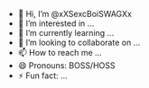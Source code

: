 - 👋 Hi, I’m @xXSexcBoiSWAGXx
- 👀 I’m interested in ...
- 🌱 I’m currently learning ...
- 💞️ I’m looking to collaborate on ...
- 📫 How to reach me ...
- 😄 Pronouns: BOSS/HOSS
- ⚡ Fun fact: ...

<!---
xXSexcBoiSWAGXx/xXSexcBoiSWAGXx is a ✨ special ✨ repository because its `README.md` (this file) appears on your GitHub profile.
You can click the Preview link to take a look at your changes.
--->
